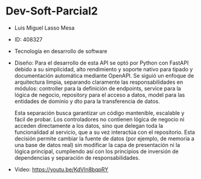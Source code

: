 # Dev-Soft-Parcial2

* Luis Miguel Lasso Mesa 
* ID: 408327
* Tecnología en desarrollo de software
* Diseño: Para el desarrollo de esta API se optó por Python con FastAPI debido a su simplicidad, alto rendimiento y soporte nativo para tipado y documentación automática mediante OpenAPI. Se siguió un enfoque de arquitectura limpia, separando claramente las responsabilidades en módulos: controller para la definición de endpoints, service para la lógica de negocio, repository para el acceso a datos, model para las entidades de dominio y dto para la transferencia de datos.
  
  Esta separación busca garantizar un código mantenible, escalable y fácil de probar. Los controladores no contienen lógica de negocio ni acceden directamente a los datos, sino que delegan   toda la funcionalidad al servicio, que a su vez interactúa con el repositorio. Esta decisión permite cambiar la fuente de datos (por ejemplo, de memoria a una base de datos real) sin modificar la capa de presentación ni la lógica principal, cumpliendo así con los principios de inversión de dependencias y separación de responsabilidades.
* Video: https://youtu.be/KdVln8bqpRY
